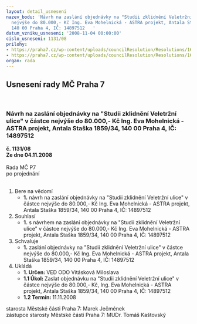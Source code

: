 ```yaml
---
layout: detail_usneseni
nazev_bodu: 'Návrh na zaslání objednávky na "Studii zklidnění Veletržní ulice" v částce
  nejvýše do 80.000,- Kč Ing. Eva Mohelnická - ASTRA projekt, Antala Staška 1859/34,
  140 00 Praha 4, IČ: 14897512   '
datum_vzniku_usneseni: '2008-11-04 00:00:00'
cislo_usneseni: 1131/08
prilohy:
- https://praha7.cz/wp-content/uploads/councilResolution/Resolutions/16642/41-n%c3%a1vrh_popt%c3%a1vkov%c3%a9ho_%c5%99%c3%adzen%c3%ad_2008_veletr%c5%ben%c3%ad.doc
- https://praha7.cz/wp-content/uploads/councilResolution/Resolutions/16642/41-objedn%c3%a1vka_astra.doc
organ: rada
---
```

<div id="ucUsn_pList" class="usn">
	<span><h2>Usnesení rady MČ Praha 7 </h2>
<br></span><div class="standBody">
<span><h3>Návrh na zaslání objednávky na "Studii zklidnění Veletržní ulice" v částce nejvýše do 80.000,- Kč Ing. Eva Mohelnická - ASTRA projekt, Antala Staška 1859/34, 140 00 Praha 4, IČ: 14897512   </h3></span><div class="center">
		<strong>č. 1131/08</strong><br>
	</div>
<div class="center">
		<strong>Ze dne 04.11.2008</strong><br><br>
	</div>Rada MČ P7<br> po projednání<br><br><ol>
<li>Bere na vědomí<ul><li>
<strong>1.</strong> návrh na zaslání objednávky na "Studii zklidnění Veletržní ulice" v částce nejvýše do 80.000,- Kč Ing. Eva Mohelnická - ASTRA projekt, Antala Staška 1859/34, 140 00 Praha 4, IČ: 14897512    </li></ul>
</li>
<li>Souhlasí<ul><li>
<strong>1.</strong> s návrhem na zaslání objednávky na "Studii zklidnění Veletržní ulice" v částce nejvýše do 80.000,- Kč Ing. Eva Mohelnická - ASTRA projekt, Antala Staška 1859/34, 140 00 Praha 4, IČ: 14897512    </li></ul>
</li>
<li>Schvaluje<ul><li>
<strong>1.</strong> zaslání objednávky na "Studii zklidnění Veletržní ulice" v částce nejvýše do 80.000,- Kč Ing. Eva Mohelnická - ASTRA projekt, Antala Staška 1859/34, 140 00 Praha 4, IČ: 14897512               </li></ul>
</li>
<li>Ukládá<ul>
<li>
<strong>1. Určen: </strong>VED ODO Vitásková Miloslava</li>
<li>
<strong>1.1 Úkol: </strong>Zaslat objednávku na "Studii zklidnění Veletržní ulice" v částce nejvýše do 80.000,- Kč, Ing. Eva Mohelnická - ASTRA projekt, Antala Staška 1859/34, 140 00 Praha 4, IČ: 14897512   </li>
<li>
<strong>1.2 Termín: </strong>11.11.2008</li>
</ul>
</li>
</ol>starosta Městské části Praha 7: Marek Ječmének<br>zástupce starosty Městské části Praha 7: MUDr. Tomáš Kaštovský 
</div>
</div>